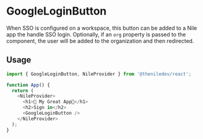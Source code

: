 # GoogleLoginButton

When SSO is configured on a workspace, this button can be added to a Nile app the handle SSO login. Optionally, if an `org` property is passed to the component, the user will be added to the organization and then redirected.

## Usage

```typescript
import { GoogleLoginButton, NileProvider } from '@theniledev/react';

function App() {
  return (
    <NileProvider>
      <h1>🤩 My Great App🤩</h1>
      <h2>Sign in</h2>
      <GoogleLoginButton />
    </NileProvider>
  );
}
```
